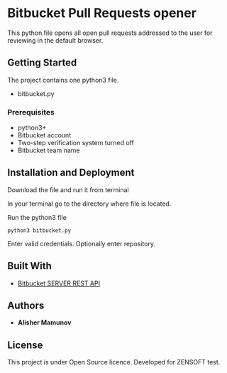 # Bitbucket Pull Requests opener

This python file opens all open pull requests addressed to the user for reviewing in the default browser. 

## Getting Started

The project contains one python3 file.
  - bitbucket.py

### Prerequisites

- python3+
- Bitbucket account
- Two-step verification system turned off
- Bitbucket team name


## Installation and Deployment

Download the file and run it from terminal

In your terminal go to the directory where file is located.

Run the python3 file
```
python3 bitbucket.py
```

Enter valid credentials.
Optionally enter repository.


## Built With

* [Bitbucket SERVER REST API](https://developer.atlassian.com/bitbucket/server/docs/latest/reference/rest-api.html) 

## Authors

* **Alisher Mamunov** 

## License

This project is under Open Source licence.
Developed for ZENSOFT test.

